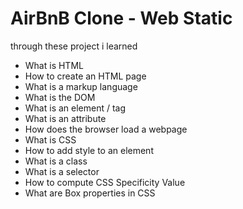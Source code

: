 # AirBnB Clone - Web Static
through these project i learned 

-    What is HTML
-    How to create an HTML page
-    What is a markup language
-    What is the DOM
-    What is an element / tag
-    What is an attribute
-    How does the browser load a webpage
-    What is CSS
-    How to add style to an element
-    What is a class
-    What is a selector
-    How to compute CSS Specificity Value
-    What are Box properties in CSS



